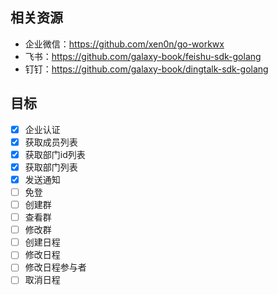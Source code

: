 ## 相关资源
 - 企业微信：https://github.com/xen0n/go-workwx
 - 飞书：https://github.com/galaxy-book/feishu-sdk-golang
 - 钉钉：https://github.com/galaxy-book/dingtalk-sdk-golang

## 目标
 - [x] 企业认证
 - [x] 获取成员列表
 - [x] 获取部门id列表
 - [x] 获取部门列表
 - [x] 发送通知
 - [ ] 免登 
 - [ ] 创建群
 - [ ] 查看群
 - [ ] 修改群
 - [ ] 创建日程
 - [ ] 修改日程
 - [ ] 修改日程参与者
 - [ ] 取消日程
